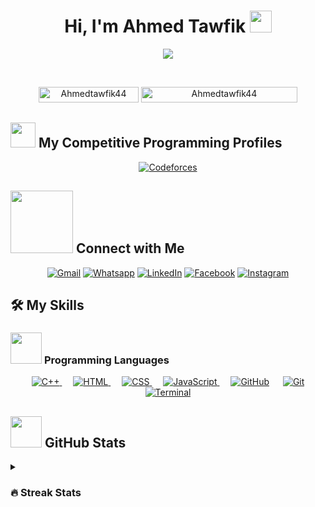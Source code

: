 <h1 align="center">Hi, I'm Ahmed Tawfik <img src="https://media.giphy.com/media/hvRJCLFzcasrR4ia7z/giphy.gif" width="35"></h1>
<p align="center">
  <a href="https://github.com/DenverCoder1/readme-typing-svg"><img src="https://readme-typing-svg.herokuapp.com?font=Time+New+Roman&color=%23C8BE25&size=25¢er=true&vCenter=true&width=600&height=100&lines=Computer+Science+Student;Front+End+Developer;Competitive+Programmer;Always+Learning+Any+Things"></a>
</p>

<br>

<p align="center"> 
	<img src="https://komarev.com/ghpvc/?username=Ahmedtawfik44&label=Profile%20views&color=0047AB&style=plastic" alt="Ahmedtawfik44" height=25px, width=160px/> 
	<a href="https://commits.top/egypt.html" target="_blank">
		<img src="https://enfsgag3ayy6w9q.m.pipedream.net/&style=plastic" alt="Ahmedtawfik44" target="_blank" height=25px, width=250px/> 
	</a>
</p>

## <picture> <img src="https://img.icons8.com/fluency/48/000000/codeforces.png" width=40> </picture> My Competitive Programming Profiles

<p align="center">
  <a href="https://codeforces.com/profile/ahmedtawfiek556"><img src="https://img.shields.io/badge/Codeforces-%231F8ACB.svg?style=for-the-badge&logo=codeforces&logoColor=white" alt="Codeforces"/></a>
</p>

## <picture> <img src="https://img.icons8.com/fluency/48/000000/connect.png" width="100px"> </picture> Connect with Me
<p align="center">
	<a href="mailto:ahmedtawfiek556@gmail.com"><img src="https://img.shields.io/badge/Gmail-%23EA4335.svg?style=for-the-badge&logo=gmail&logoColor=white" alt="Gmail"/></a>
	<a href="https://wa.me/01220421751"><img src="https://img.shields.io/badge/WhatsApp-%2325D366.svg?style=for-the-badge&logo=whatsapp&logoColor=white" alt="Whatsapp"/></a>
	<a href="https://www.linkedin.com/in/ahmed-tawfiek-26b9452b9/"><img src="https://img.shields.io/badge/LinkedIn-%230A66C2.svg?style=for-the-badge&logo=linkedin&logoColor=white" alt="LinkedIn"/></a>
	<a href="https://www.facebook.com/ahmed.tawfik.380854/"><img src="https://img.shields.io/badge/Facebook-%231877F2.svg?style=for-the-badge&logo=facebook&logoColor=white" alt="Facebook"/></a>
	<a href="https://www.instagram.com/ahmed_tawfik44/"><img src="https://img.shields.io/badge/Instagram-%23E4405F.svg?style=for-the-badge&logo=instagram&logoColor=white" alt="Instagram"/></a>
</p>

## 🛠️ My Skills

### <picture> <img src="https://img.icons8.com/fluency/48/000000/code.png" width=50px> </picture> Programming Languages

<p align="center"> 
    
  <a href="https://www.w3schools.com/cpp/" target="_blank"> 
    <img alt="C++" src="https://img.shields.io/badge/C++-%2300599C.svg?style=for-the-badge&logo=c%2B%2B&logoColor=white">
  </a> 
   
  <a href="https://www.w3.org/html/" target="_blank"> 
    <img alt="HTML" src="https://img.shields.io/badge/HTML5-%23E34F26.svg?style=for-the-badge&logo=html5&logoColor=white">
  </a>   
   
  <a href="https://www.w3schools.com/css/" target="_blank">
    <img alt="CSS" src="https://img.shields.io/badge/CSS-%231572B6.svg?style=for-the-badge&logo=css3&logoColor=white">
  </a> 
   
  <a href="https://developer.mozilla.org/en-US/docs/Web/JavaScript" target="_blank"> 
    <img alt="JavaScript" src="https://img.shields.io/badge/JavaScript-%23F7DF1E.svg?style=for-the-badge&logo=javascript&logoColor=black">
  </a>
   
  <a href="#"><img alt="GitHub" src="https://img.shields.io/badge/GitHub-%23181717.svg?style=for-the-badge&logo=github&logoColor=white"></a>
   
  <a href="#"><img alt="Git" src="https://img.shields.io/badge/Git-%23F05033.svg?style=for-the-badge&logo=git&logoColor=white"></a>
   
  <a href="#"><img alt="Terminal" src="https://img.shields.io/badge/Terminal-%23000000.svg?style=for-the-badge&logo=gnubash&logoColor=white"></a>
</p>

## <picture> <img src="https://img.icons8.com/fluency/48/000000/statistics.png" width=50px> </picture> GitHub Stats

<details><summary><h3> 🔥 Streak Stats</h3></summary>

----	

<p align="center"><img src="https://github-readme-streak-stats.herokuapp.com/?user=Ahmedtawfik44&theme
